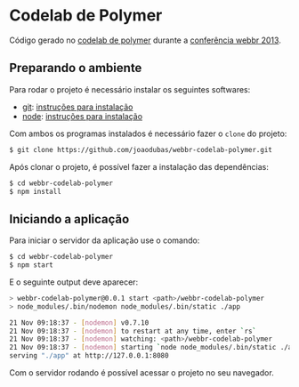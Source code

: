 # Codelab de Polymer

Código gerado no [codelab de polymer][codelab] durante a [conferência webbr
2013][webbr].

## Preparando o ambiente

Para rodar o projeto é necessário instalar os seguintes softwares:

* [git][git]: [instruções para instalação][git-install]
* [node][node]: [instruções para instalação][node-install]

Com ambos os programas instalados é necessário fazer o `clone` do projeto:

```bash
$ git clone https://github.com/joaodubas/webbr-codelab-polymer.git
```

Após clonar o projeto, é possível fazer a instalação das dependências:

```bash
$ cd webbr-codelab-polymer
$ npm install
```

## Iniciando a aplicação

Para iniciar o servidor da aplicação use o comando:

```bash
$ cd webbr-codelab-polymer
$ npm start
```

E o seguinte output deve aparecer:

```bash
> webbr-codelab-polymer@0.0.1 start <path>/webbr-codelab-polymer
> node_modules/.bin/nodemon node_modules/.bin/static ./app

21 Nov 09:18:37 - [nodemon] v0.7.10
21 Nov 09:18:37 - [nodemon] to restart at any time, enter `rs`
21 Nov 09:18:37 - [nodemon] watching: <path>/webbr-codelab-polymer
21 Nov 09:18:37 - [nodemon] starting `node node_modules/.bin/static ./app`
serving "./app" at http://127.0.0.1:8080
```

Com o servidor rodando é possível acessar o projeto no seu navegador.

[codelab]: http://goo.gl/ySpHQ0
[webbr]: http://conferenciaweb.w3c.br/#/page/1
[git]: http://git-scm.com/
[git-install]: http://git-scm.com/book/en/Getting-Started-Installing-Git
[node]: http://nodejs.org
[node-install]: https://github.com/joyent/node/wiki/Installation
